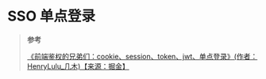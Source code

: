 # SSO 单点登录

> **参考**
>
> [《前端鉴权的兄弟们：cookie、session、token、jwt、单点登录》(作者：HenryLulu\_几木)【来源：掘金】](https://juejin.cn/post/6898630134530752520)
